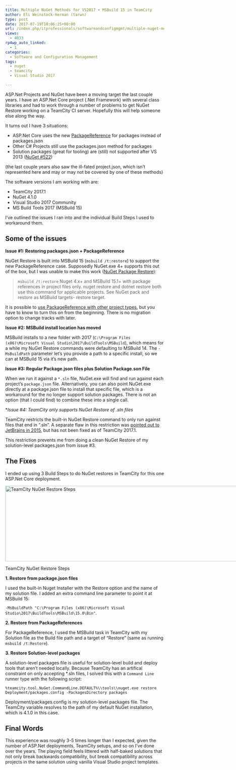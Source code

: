 ```yaml
---
title: Multiple NuGet Methods for VS2017 + MSBuild 15 in TeamCity
author: Eli Weinstock-Herman (tarwn)
type: post
date: 2017-07-19T18:06:25+00:00
url: /index.php/itprofessionals/softwareandconfigmgmt/multiple-nuget-methods-for-vs2017-msbuild-15-in-teamcity/
views:
  - 4033
rp4wp_auto_linked:
  - 1
categories:
  - Software and Configuration Management
tags:
  - nuget
  - teamcity
  - Visual Studio 2017

---
```

ASP.Net Projects and NuGet have been a moving target the last couple years. I have an ASP.Net Core project (.Net Framework) with several class libraries and had to work through a number of problems to get NuGet Restore working on a TeamCity CI server. Hopefully this will help someone else along the way. 

It turns out I have 3 situations:

  * ASP.Net Core uses the new [PackageReference][1] for packages instead of packages.json
  * Other C# Projects still use the packages.json method for packages
  * Solution packages (great for tooling) are (still) not supported after VS 2013 ([NuGet #522][2])

(the last couple years also saw the ill-fated project.json, which isn&#8217;t represented here and may or may not be covered by one of these methods)

The software versions I am working with are:

  * TeamCity 2017.1
  * NuGet 4.1.0
  * Visual Studio 2017 Community
  * MS Build Tools 2017 (MSBuild 15)

I&#8217;ve outlined the issues I ran into and the individual Build Steps I used to workaround them.

## Some of the issues

**Issue #1: Restoring packages.json + PackageReference**

NuGet Restore is built into MSBuild 15 (`msbuild /t:restore`) to support the new PackageReference case. Supposedly NuGet.exe 4+ supports this out of the box, but I was unable to make this work ([NuGet Package Restore][3]):

> `msbuild /t:restore` Nuget 4.x+ and MSBuild 15.1+ with package references in project files only. nuget restore and dotnet restore both use this command for applicable projects. See NuGet pack and restore as MSBuild targets- restore target. 

It is possible to [use PackageReference with other project types][4], but you have to know to turn this on from the beginning. There is no migration option to change tracks with later. 

**Issue #2: MSBuild install location has moved**
  
MSBuild installs to a new folder with 2017 (`C:\Program Files (x86)\Microsoft Visual Studio\2017\BuildTools\MSBuild`), which means for a while my NuGet Restore commands were defaulting to MSBuild 14. The `-MsBuildPath` parameter let&#8217;s you provide a path to a specific install, so we can at MSBuild 15 via it&#8217;s new path. 

**Issue #3: Regular Package.json files plus Solution Package.son File**

When we run it against a `*.sln` file, NuGet.exe will find and run against each project&#8217;s `package.json` file. Alternatively, you can also point NuGet.exe directly at a package.json file to install that specific file, which is a workaround for the no longer support solution packages. There is not an option (that I could find) to combine these into a single call.

**Issue #4: TeamCity only supports NuGet Restore of *.sln files**

TeamCity restricts the built-in NuGet Restore command to only run against files that end in &#8220;.sln&#8221;. A separate flaw in this restriction was [pointed out to JetBrains in 2015][5], but has not been fixed as of TeamCity 2017.1.

This restriction prevents me from doing a clean NuGet Restore of my solution-level packages.json from issue #3.

## The Fixes

I ended up using 3 Build Steps to do NuGet restores in TeamCity for this one ASP.Net Core deployment.

<div id="attachment_8699" style="width: 882px" class="wp-caption aligncenter">
  <img src="/wp-content/uploads/2017/07/TeamCityNuGetRestorePost.png" alt="TeamCity NuGet Restore Steps" width="872" height="239" class="size-full wp-image-8699" srcset="/wp-content/uploads/2017/07/TeamCityNuGetRestorePost.png 872w, /wp-content/uploads/2017/07/TeamCityNuGetRestorePost-300x82.png 300w, /wp-content/uploads/2017/07/TeamCityNuGetRestorePost-768x210.png 768w" sizes="(max-width: 872px) 100vw, 872px" />
  
  <p class="wp-caption-text">
    TeamCity NuGet Restore Steps
  </p>
</div>


  
**1. Restore from package.json files**

I used the built-in Nuget Installer with the Restore option and the name of my solution file. I added an extra command line parameter to point it at MSBuild 15:
  
`-MsBuildPath "C:\Program Files (x86)\Microsoft Visual Studio\2017\BuildTools\MSBuild\15.0\Bin"`.

**2. Restore from PackageReferences**

For PackageReference, I used the MSBuild task in TeamCity with my Solution file as the Build file path and a target of &#8220;Restore&#8221; (same as running `msbuild /t:Restore`).

**3. Restore Solution-level packages**

A solution-level packages file is useful for solution-level build and deploy tools that aren&#8217;t needed locally. Because TeamCity has an artifical constraint on only accepting *.sln files, I solved this with a `Command Line` runner type with the following script:

`%teamcity.tool.NuGet.CommandLine.DEFAULT%\\tools\\nuget.exe restore Deployment/packages.config -PackagesDirectory packages`

Deployment/packages.config is my solution-level packages file. The TeamCity variable resolves to the path of my default NuGet installation, which is 4.1.0 in this case.

## Final Words

This experience was roughly 3-5 times longer than I expected, given the number of ASP.Net deployments, TeamCity setups, and so on I&#8217;ve done over the years. The playing field feels littered with half-baked solutions that not only break backwards compatibility, but break compatibility across projects in the same solution using vanilla Visual Studio project templates.

 [1]: http://blog.nuget.org/20170316/NuGet-now-fully-integrated-into-MSBuild.html
 [2]: https://github.com/NuGet/Home/issues/522
 [3]: https://docs.microsoft.com/en-us/nuget/consume-packages/package-restore
 [4]: http://blog.nuget.org/20170316/NuGet-now-fully-integrated-into-MSBuild.html#what-about-other-project-types-that-are-not-net-core
 [5]: https://blog.jetbrains.com/teamcity/2013/08/nuget-package-restore-with-teamcity/#comment-177428
